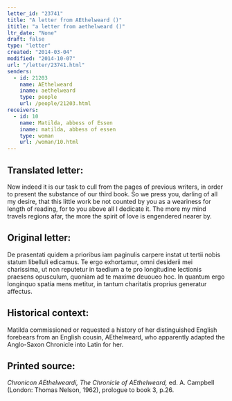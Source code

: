 ```yaml
---
letter_id: "23741"
title: "A letter from AEthelweard ()"
ititle: "a letter from aethelweard ()"
ltr_date: "None"
draft: false
type: "letter"
created: "2014-03-04"
modified: "2014-10-07"
url: "/letter/23741.html"
senders:
  - id: 21203
    name: AEthelweard
    iname: aethelweard
    type: people
    url: /people/21203.html
receivers:
  - id: 10
    name: Matilda, abbess of Essen
    iname: matilda, abbess of essen
    type: woman
    url: /woman/10.html
---
```

<h2> Translated letter:</h2>Now indeed it is our task to cull from the pages of previous writers, in order to present the substance of our third book. So we press you, darling of all my desire, that this little work be not counted by you as a weariness for length of reading, for to you above all I dedicate it. The more my mind travels regions afar, the more the spirit of love is engendered nearer by.
<h2 class="mt-4"> Original letter:</h2>De prasentati quidem a prioribus iam paginulis carpere instat ut tertii nobis statum libelluli edicamus. Te ergo exhortamur, omni desiderii mei charissima, ut non reputetur in taedium a te pro longitudine lectionis praesens opusculum, quoniam ad te maxime deuoueo hoc. In quantum ergo longinquo spatia mens metitur, in tantum charitatis proprius generatur affectus.
<h2 class="mt-4"> Historical context:</h2><p>Matilda commissioned or requested a history of her distinguished English forebears from an English cousin, AEthelweard, who apparently adapted the Anglo-Saxon Chronicle into Latin for her.</p><h2 class="mt-4"> Printed source:</h2><p><em>Chronicon AEthelweardi, The Chronicle of AEthelweard,</em> ed. A. Campbell (London: Thomas Nelson, 1962), prologue to book 3, p.26.</p>